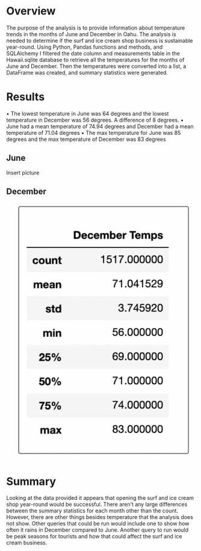 # Overview 

The purpose of the analysis is to provide information about temperature trends in the months of June and December in Oahu. The analysis is needed to determine if the surf and ice cream shop business is sustainable year-round. Using Python, Pandas functions and methods, and SQLAlchemy I filtered the date column and measurements table in the Hawaii.sqlite database to retrieve all the temperatures for the months of June and December. Then the temperatures were converted into a list, a DataFrame was created, and summary statistics were generated. 

# Results 

•	The lowest temperature in June was 64 degrees and the lowest temperature in December was 56 degrees. A difference of 8 degrees. 
•	June had a mean temperature of 74.94 degrees and December had a mean temperature of 71.04 degrees
•	The max temperature for June was 85 degrees and the max temperature of December was 83 degrees

## June 
Insert picture 

## December 
!["December Temps"](https://github.com/jaousley/surfs_up/blob/main/December%20Temps.png)

# Summary

Looking at the data provided it appears that opening the surf and ice cream shop year-round would be successful. There aren’t any large differences between the summary statistics for each month other than the count. However, there are other things besides temperature that the analysis does not show. Other queries that could be run would include one to show how often it rains in December compared to June. Another query to run would be peak seasons for tourists and how that could affect the surf and ice cream business. 
